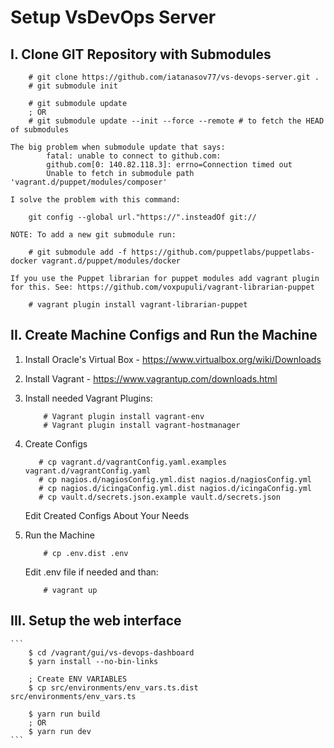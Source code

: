 # Setup VsDevOps Server

## I. Clone GIT Repository with Submodules
```
    # git clone https://github.com/iatanasov77/vs-devops-server.git .
    # git submodule init
    
    # git submodule update
    ; OR
    # git submodule update --init --force --remote # to fetch the HEAD of submodules
```
    The big problem when submodule update that says: 
            fatal: unable to connect to github.com:
            github.com[0: 140.82.118.3]: errno=Connection timed out
            Unable to fetch in submodule path 'vagrant.d/puppet/modules/composer'
            
    I solve the problem with this command:
```
    git config --global url."https://".insteadOf git://
```

    NOTE: To add a new git submodule run:
```
    # git submodule add -f https://github.com/puppetlabs/puppetlabs-docker vagrant.d/puppet/modules/docker
```
    If you use the Puppet librarian for puppet modules add vagrant plugin for this. See: https://github.com/voxpupuli/vagrant-librarian-puppet
```
    # vagrant plugin install vagrant-librarian-puppet
```

## II. Create Machine Configs and Run the Machine

1. Install Oracle's Virtual Box - https://www.virtualbox.org/wiki/Downloads
2. Install Vagrant - https://www.vagrantup.com/downloads.html
3. Install needed Vagrant Plugins:
    ```
        # Vagrant plugin install vagrant-env
        # Vagrant plugin install vagrant-hostmanager
    ```
    
4. Create Configs

     ```
        # cp vagrant.d/vagrantConfig.yaml.examples vagrant.d/vagrantConfig.yaml
        # cp nagios.d/nagiosConfig.yml.dist nagios.d/nagiosConfig.yml
        # cp nagios.d/icingaConfig.yml.dist nagios.d/icingaConfig.yml
        # cp vault.d/secrets.json.example vault.d/secrets.json
    ```
    Edit Created Configs About Your Needs
    
5. Run the Machine
    ```
        # cp .env.dist .env
    ```
    Edit .env file if needed and than:
    ```
        # vagrant up
    ```

## III. Setup the web interface
    
    ```
        $ cd /vagrant/gui/vs-devops-dashboard
        $ yarn install --no-bin-links
        
        ; Create ENV VARIABLES
        $ cp src/environments/env_vars.ts.dist src/environments/env_vars.ts
        
        $ yarn run build
        ; OR
        $ yarn run dev
    ```
    
    